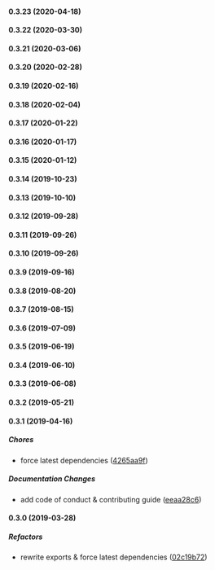#### 0.3.23 (2020-04-18)

#### 0.3.22 (2020-03-30)

#### 0.3.21 (2020-03-06)

#### 0.3.20 (2020-02-28)

#### 0.3.19 (2020-02-16)

#### 0.3.18 (2020-02-04)

#### 0.3.17 (2020-01-22)

#### 0.3.16 (2020-01-17)

#### 0.3.15 (2020-01-12)

#### 0.3.14 (2019-10-23)

#### 0.3.13 (2019-10-10)

#### 0.3.12 (2019-09-28)

#### 0.3.11 (2019-09-26)

#### 0.3.10 (2019-09-26)

#### 0.3.9 (2019-09-16)

#### 0.3.8 (2019-08-20)

#### 0.3.7 (2019-08-15)

#### 0.3.6 (2019-07-09)

#### 0.3.5 (2019-06-19)

#### 0.3.4 (2019-06-10)

#### 0.3.3 (2019-06-08)

#### 0.3.2 (2019-05-21)

#### 0.3.1 (2019-04-16)

##### Chores

*  force latest dependencies ([4265aa9f](https://github.com/lykmapipo/role/commit/4265aa9f92f68d72379af7903920255fa7070af4))

##### Documentation Changes

*  add code of conduct & contributing guide ([eeaa28c6](https://github.com/lykmapipo/role/commit/eeaa28c682963c5e60fad2fbc007a69c21715217))

#### 0.3.0 (2019-03-28)

##### Refactors

*  rewrite exports & force latest dependencies ([02c19b72](https://github.com/lykmapipo/role/commit/02c19b726e167f883922cf04e9559eb73da86839))


